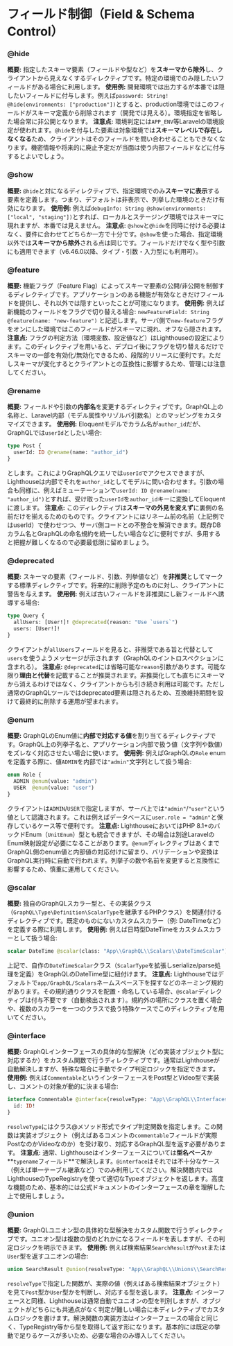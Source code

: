 # フィールド制御（Field & Schema Control）

### @hide

**概要:** 指定したスキーマ要素（フィールドや型など）を**スキーマから除外**し、クライアントから見えなくするディレクティブです。特定の環境でのみ隠したいフィールドがある場合に利用します。
**使用例:** 開発環境では出力するが本番では隠したいフィールドに付与します。例えば`password: String! @hide(environments: ["production"])`とすると、production環境ではこのフィールドがスキーマ定義から削除されます（開発では見える）。環境指定を省略した場合常に非公開となります。
**注意点:** 環境判定には`APP_ENV`等Laravelの環境設定が使われます。`@hide`を付与した要素は対象環境では**スキーマレベルで存在しなくなる**ため、クライアントはそのフィールドを問い合わせることもできなくなります。機密情報や将来的に廃止予定だが当面は使う内部フィールドなどに付与するとよいでしょう。

### @show

**概要:** `@hide`と対になるディレクティブで、指定環境でのみ**スキーマに表示**する要素を定義します。つまり、デフォルトは非表示で、列挙した環境のときだけ有効になります。
**使用例:** 例えば`debugInfo: String @show(environments: ["local", "staging"])`とすれば、ローカルとステージング環境ではスキーマに現れますが、本番では見えません。
**注意点:** `@show`と`@hide`を同時に付ける必要はなく、要件に合わせてどちらか一方で十分です。`@show`を使った場合、指定環境以外では**スキーマから除外**される点は同じです。フィールドだけでなく型や引数にも適用できます（v6.46.0以降、タイプ・引数・入力型にも利用可）。

### @feature

**概要:** 機能フラグ（Feature Flag）によってスキーマ要素の公開/非公開を制御するディレクティブです。アプリケーションのある機能が有効なときだけフィールドを提供し、それ以外では隠すといったことが可能になります。
**使用例:** 例えば新機能のフィールドをフラグで切り替える場合: `newFeatureField: String @feature(name: "new-feature")` と記述します。サーバ側で`new-feature`フラグをオンにした環境ではこのフィールドがスキーマに現れ、オフなら隠されます。
**注意点:** フラグの判定方法（環境変数、設定値など）はLighthouseの設定によります。このディレクティブを用いると、デプロイ後にフラグを切り替えるだけでスキーマの一部を有効化/無効化できるため、段階的リリースに便利です。ただしスキーマが変化するとクライアントとの互換性に影響するため、管理には注意してください。

### @rename

**概要:** フィールドや引数の**内部名**を変更するディレクティブです。GraphQL上の名称と、Laravel内部（モデル属性やリゾルバ引数名）とのマッピングをカスタマイズできます。
**使用例:** Eloquentモデルでカラム名が`author_id`だが、GraphQLでは`userId`としたい場合:

```graphql
type Post {
  userId: ID @rename(name: "author_id")
}
```

とします。これによりGraphQLクエリでは`userId`でアクセスできますが、Lighthouseは内部でそれを`author_id`としてモデルに問い合わせます。引数の場合も同様に、例えばミューテーションで`userId: ID @rename(name: "author_id")`とすれば、受け取った`userId`を`author_id`キーに変換してEloquentに渡します。
**注意点:** このディレクティブは**スキーマの外見を変えず**に裏側の名前だけを揃えるためのものです。クライアントにはリネーム前の名前（上記例ではuserId）で使わせつつ、サーバ側コードとの不整合を解消できます。既存DBカラム名とGraphQLの命名規約を統一したい場合などに便利ですが、多用すると把握が難しくなるので必要最低限に留めましょう。

### @deprecated

**概要:** スキーマの要素（フィールド、引数、列挙値など）を**非推奨**としてマークする標準ディレクティブです。将来的に削除予定のものに対し、クライアントに警告を与えます。
**使用例:** 例えば古いフィールドを非推奨にし新フィールドへ誘導する場合:

```graphql
type Query {
  allUsers: [User!]! @deprecated(reason: "Use `users`")
  users: [User!]!
}
```

クライアントが`allUsers`フィールドを見ると、非推奨である旨と代替として`users`を使うようメッセージが示されます（GraphQLのイントロスペクションに含まれる）。
**注意点:** `@deprecated`には省略可能な`reason`引数があります。可能な限り**理由と代替**を記載することが推奨されます。非推奨化しても直ちにスキーマから消えるわけではなく、クライアントからも引き続き利用は可能です。ただし通常のGraphQLツールではdeprecated要素は隠されるため、互換維持期間を設けて最終的に削除する運用が望まれます。

### @enum

**概要:** GraphQLのEnum値に**内部で対応する値**を割り当てるディレクティブです。GraphQL上の列挙子名と、アプリケーション内部で扱う値（文字列や数値）をズレなく対応させたい場合に使います。
**使用例:** 例えばGraphQLの`Role` enumを定義する際に、値`ADMIN`を内部では`"admin"`文字列として扱う場合:

```graphql
enum Role {
  ADMIN @enum(value: "admin")
  USER  @enum(value: "user")
}
```

クライアントは`ADMIN`/`USER`で指定しますが、サーバ上では`"admin"`/`"user"`という値として認識されます。これは例えばデータベースに`user.role = "admin"`と保存しているケース等で便利です。
**注意点:** LighthouseにおいてはPHP 8.1+のバックドEnum（`UnitEnum`）型とも統合できますが、その場合は別途LaravelのEnum映射設定が必要になることがあります。`@enum`ディレクティブはあくまでGraphQL側のenum値と内部値の対応付けに留まり、バリデーションや変換はGraphQL実行時に自動で行われます。列挙子の数や名前を変更すると互換性に影響するため、慎重に運用してください。

### @scalar

**概要:** 独自のGraphQLスカラー型と、その実装クラス（`GraphQL\Type\Definition\ScalarType`を継承するPHPクラス）を関連付けるディレクティブです。既定のものにないカスタムスカラー（例: DateTimeなど）を定義する際に利用します。
**使用例:** 例えば日時型DateTimeをカスタムスカラーとして扱う場合:

```graphql
scalar DateTime @scalar(class: "App\\GraphQL\\Scalars\\DateTimeScalar")
```

上記で、自作の`DateTimeScalar`クラス（`ScalarType`を拡張しserialize/parse処理を定義）をGraphQLのDateTime型に紐付けます。
**注意点:** Lighthouseではデフォルトで`app/GraphQL/Scalars`ネームスペース下を探すなどのネーミング規約があります。その規約通りクラスを配置・命名している場合、`@scalar`ディレクティブは付与不要です（自動検出されます）。規約外の場所にクラスを置く場合や、複数のスカラーを一つのクラスで扱う特殊ケースでこのディレクティブを用いてください。

### @interface

**概要:** GraphQLインターフェースの具体的な型解決（どの実装オブジェクト型に対応するか）をカスタム関数で行うディレクティブです。通常はLighthouseが自動解決しますが、特殊な場合に手動でタイプ判定ロジックを指定できます。
**使用例:** 例えば`Commentable`というインターフェースをPost型とVideo型で実装し、コメントの対象が動的に決まる場合:

```graphql
interface Commentable @interface(resolveType: "App\\GraphQL\\Interfaces\\Commentable@resolveType") {
  id: ID!
}
```

`resolveType`にはクラス@メソッド形式でタイプ判定関数を指定します。この関数は実装オブジェクト（例えばあるコメントの`commentable`フィールドが実際PostなのかVideoなのか）を受け取り、対応するGraphQL型を返す必要があります。
**注意点:** 通常、Lighthouseはインターフェースについては**型名ベース**か**`typename`フィールド**で解決します。`@interface`はそれでは不十分なケース（例えば単一テーブル継承など）でのみ利用してください。解決関数内ではLighthouseのTypeRegistryを使って適切なTypeオブジェクトを返します。高度な機能のため、基本的には公式ドキュメントのインターフェースの章を理解した上で使用しましょう。

### @union

**概要:** GraphQLユニオン型の具体的な型解決をカスタム関数で行うディレクティブです。ユニオン型は複数の型のどれかになるフィールドを表しますが、その判定ロジックを明示できます。
**使用例:** 例えば検索結果`SearchResult`が`Post`または`User`型を返すユニオンの場合:

```graphql
union SearchResult @union(resolveType: "App\\GraphQL\\Unions\\SearchResult@resolveType") = Post | User
```

`resolveType`で指定した関数が、実際の値（例えばある検索結果オブジェクト）を見て`Post`型か`User`型かを判断し、対応する型を返します。
**注意点:** インターフェースと同様、Lighthouseは通常自動でユニオンの型を判別しますが、オブジェクトがどちらにも共通点がなく判定が難しい場合に本ディレクティブでカスタムロジックを書けます。解決関数の実装方法はインターフェースの場合と同じく、TypeRegistry等から型を取得して返す形になります。基本的には既定の挙動で足りるケースが多いため、必要な場合のみ導入してください。 